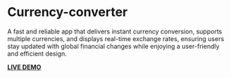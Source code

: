 # Currency-converter
A fast and reliable app that delivers instant currency conversion, supports multiple currencies, and displays real-time exchange rates, ensuring users stay updated with global financial changes while enjoying a user-friendly and efficient design.


**[LIVE DEMO]( https://wameez-2986.github.io/Currency-converter/)**
